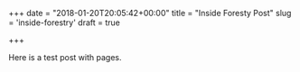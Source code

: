 +++
date = "2018-01-20T20:05:42+00:00"
title = "Inside Foresty Post"
slug = 'inside-forestry'
draft = true

+++

Here is a test post with pages.
